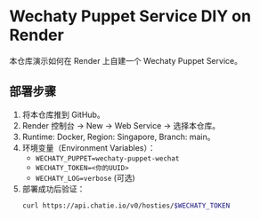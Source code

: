 # Wechaty Puppet Service DIY on Render

本仓库演示如何在 Render 上自建一个 Wechaty Puppet Service。

## 部署步骤
1. 将本仓库推到 GitHub。
2. Render 控制台 -> New -> Web Service -> 选择本仓库。
3. Runtime: Docker, Region: Singapore, Branch: main。
4. 环境变量（Environment Variables）：
   - `WECHATY_PUPPET=wechaty-puppet-wechat`
   - `WECHATY_TOKEN=<你的UUID>`
   - `WECHATY_LOG=verbose` (可选)
5. 部署成功后验证：
   ```bash
   curl https://api.chatie.io/v0/hosties/$WECHATY_TOKEN
